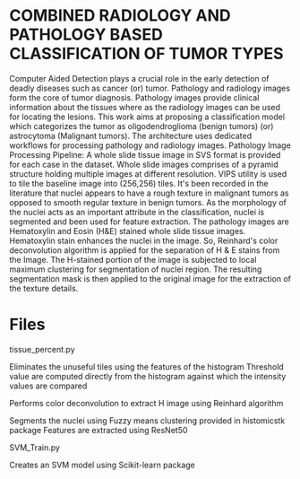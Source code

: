 # COMBINED RADIOLOGY AND PATHOLOGY BASED CLASSIFICATION OF TUMOR TYPES
Computer Aided Detection plays a crucial role in the early detection of deadly diseases such as cancer (or) tumor. Pathology and radiology images form the core of tumor diagnosis. Pathology images provide clinical information about the tissues where as the radiology images can be used for locating the lesions.  This work aims at proposing a classification model which categorizes the tumor as oligodendroglioma (benign tumors) (or) astrocytoma (Malignant tumors). The architecture uses dedicated workflows for processing pathology and radiology images. 
Pathology Image Processing Pipeline:
 A whole slide tissue image in SVS format is provided for each case in the dataset. Whole slide images comprises of a pyramid structure holding multiple images at different resolution. VIPS utility is used to tile the baseline image into (256,256) tiles. It's been recorded in the literature that nuclei appears to have a rough texture in malignant tumors as opposed to smooth regular texture in benign tumors. As the morphology of the nuclei acts as an important attribute in the classification, nuclei is segmented and been used for feature extraction. The pathology images are Hematoxylin and Eosin (H&E) stained whole slide tissue images. Hematoxylin stain enhances the nuclei in the image. So, Reinhard's color deconvolution algorithm is applied for the separation of H & E stains from the Image. The H-stained portion of the image is subjected to local maximum clustering for segmentation of nuclei region. The resulting segmentation mask is then applied to the original image for the extraction of the texture details.
 








# Files 
tissue_percent.py  

  Eliminates the unuseful tiles using the features of the histogram
  Threshold value are computed directly from the histogram against which the intensity values are compared
  
  Performs color deconvolution to extract H image using Reinhard algorithm
  
  Segments the nuclei using Fuzzy means clustering provided in histomicstk package
  Features are extracted using ResNet50
  
 SVM_Train.py
 
  Creates an SVM model using Scikit-learn package

